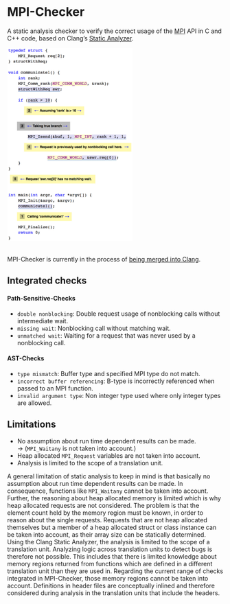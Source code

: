 # MPI-Checker

A static analysis checker to verify the correct usage of the
[MPI](https://en.wikipedia.org/wiki/Message_Passing_Interface)
API in C and C++ code, based on Clang’s
[Static Analyzer](http://clang-analyzer.llvm.org/).

<img src="https://github.com/0ax1/MPI-Checker/blob/master/screenshots/missingwait.jpg" height="450">

<br>MPI-Checker is currently in the process of [being merged into Clang](http://reviews.llvm.org/D12761).

## Integrated checks
#### Path-Sensitive-Checks
- `double nonblocking`: Double request usage of nonblocking calls without intermediate wait.
- `missing wait`: Nonblocking call without matching wait.
- `unmatched wait`: Waiting for a request that was never used by a nonblocking call.

#### AST-Checks
- `type mismatch`: Buffer type and specified MPI type do not match.
- `incorrect buffer referencing`: B-type is incorrectly referenced when passed to an MPI function.
- `invalid argument type`: Non integer type used where only integer types are allowed.

## Limitations
- No assumption about run time dependent results can be made.
  <br>-> (`MPI_Waitany` is not taken into account.)
- Heap allocated `MPI_Request` variables are not taken into account.
- Analysis is limited to the scope of a translation unit.

A general limitation of static analysis to keep in mind is that basically no
assumption about run time dependent results can be made. In consequence,
functions like `MPI_Waitany` cannot be taken into account. Further, the
reasoning about heap allocated memory is limited which is why heap allocated
requests are not considered. The problem is that the element count held by the
memory region must be known, in order to reason about the single requests.
Requests that are not heap allocated themselves but a member of a heap allocated
struct or class instance can be taken into account, as their array size can be
statically determined. Using the Clang Static Analyzer, the analysis is limited
to the scope of a translation unit.  Analyzing logic across translation units to
detect bugs is therefore not possible. This includes that there is limited
knowledge about memory regions returned from functions which are defined in a
different translation unit than they are used in. Regarding the current range of
checks integrated in MPI-Checker, those memory regions cannot be taken into
account.  Definitions in header files are conceptually inlined and therefore
considered during analysis in the translation units that include the headers.
